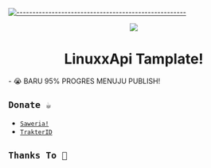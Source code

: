 [![-----------------------------------------------------](https://raw.githubusercontent.com/andreasbm/readme/master/assets/lines/colored.png)](#table-of-contents)
<p align="center">
  <img src="https://raw.githubusercontent.com/NpnpicyAvailable/Source/main/10cf0c02146b8c8844a1d56b8503fa77.jpg" /></>
</p>
<h1 align="center">LinuxxApi Tamplate!</h1>
- 😭 BARU 95% PROGRES MENUJU PUBLISH!

## ```Donate ☕```
- [`Saweria!`](https://saweria.co/YUSUP909)
- [`TrakterID`](https://trakteer.id/yusupkakuu)

## ```Thanks To 🛐```
